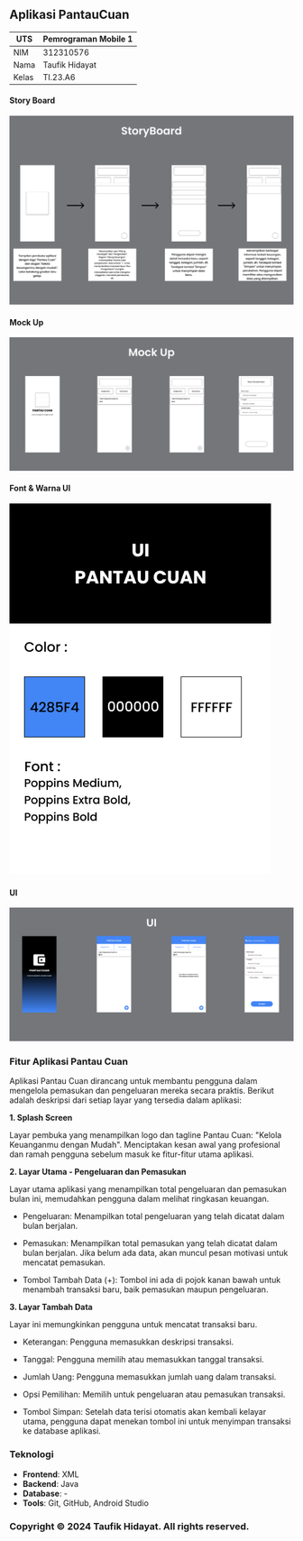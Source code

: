 ## Aplikasi PantauCuan 
| UTS  |  Pemrograman Mobile 1  
|-------|---------
| NIM   | 312310576
| Nama  | Taufik Hidayat
| Kelas | TI.23.A6

#### Story Board
![gambar](ss/storyboard.png)

#### Mock Up
![gambar](ss/mockup.png)

#### Font & Warna UI
![gambar](ss/color.png)

#### UI
![gambar](ss/ui.png)

### Fitur Aplikasi Pantau Cuan

Aplikasi Pantau Cuan dirancang untuk membantu pengguna dalam mengelola pemasukan dan pengeluaran mereka secara praktis. Berikut adalah deskripsi dari setiap layar yang tersedia dalam aplikasi:

**1. Splash Screen**

Layar pembuka yang menampilkan logo dan tagline Pantau Cuan: "Kelola Keuanganmu dengan Mudah".
Menciptakan kesan awal yang profesional dan ramah pengguna sebelum masuk ke fitur-fitur utama aplikasi.

**2. Layar Utama - Pengeluaran dan Pemasukan**

Layar utama aplikasi yang menampilkan total pengeluaran dan pemasukan bulan ini, memudahkan pengguna dalam melihat ringkasan keuangan.

- Pengeluaran: Menampilkan total pengeluaran yang telah dicatat dalam bulan berjalan.

- Pemasukan: Menampilkan total pemasukan yang telah dicatat dalam bulan berjalan. Jika belum ada data, akan muncul pesan motivasi untuk mencatat pemasukan.

- Tombol Tambah Data (+): Tombol ini ada di pojok kanan bawah untuk menambah transaksi baru, baik pemasukan maupun pengeluaran.

**3. Layar Tambah Data**

Layar ini memungkinkan pengguna untuk mencatat transaksi baru.

- Keterangan: Pengguna memasukkan deskripsi transaksi.

- Tanggal: Pengguna memilih atau memasukkan tanggal transaksi.

- Jumlah Uang: Pengguna memasukkan jumlah uang dalam transaksi.

- Opsi Pemilihan: Memilih untuk pengeluaran atau pemasukan transaksi.

- Tombol Simpan: Setelah data terisi otomatis akan kembali kelayar utama, pengguna dapat menekan tombol ini untuk menyimpan transaksi ke database aplikasi.

 ### Teknologi

- **Frontend**: XML
- **Backend**: Java
- **Database**: -
- **Tools**: Git, GitHub, Android Studio



### Copyright © 2024 Taufik Hidayat. All rights reserved.

